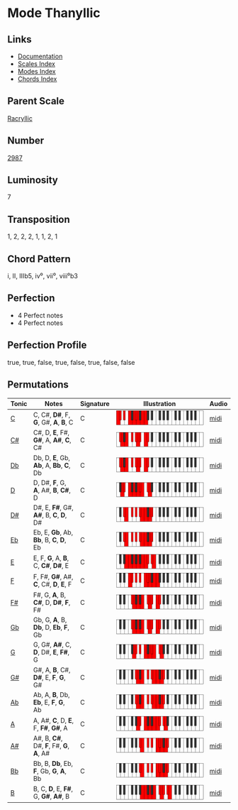 # Mode Thanyllic

## Links

- [Documentation](README.md)
- [Scales Index](Scales.md)
- [Modes Index](Modes.md)
- [Chords Index](Chords.md)

## Parent Scale

[Racryllic](ScaleRacryllic.md)

## Number

[2987](https://ianring.com/musictheory/scales/2987)

## Luminosity

7

## Transposition

1, 2, 2, 2, 1, 1, 2, 1

## Chord Pattern

i, II, IIIb5, iv⁰, vii⁰, viii⁰b3

## Perfection

- 4 Perfect notes
- 4 Perfect notes

## Perfection Profile

true, true, false, true, false, true, false, false

## Permutations

| Tonic | Notes | Signature | Illustration | Audio |
|-------|-------|-----------|--------------|-------|
| [C](ModeCNaturalThanyllic.md) | C, C#, **D#**, F, **G**, G#, **A**, **B**, C | C | ![CNaturalThanyllic](ModeCNaturalThanyllic.png) | [midi](https://github.com/edipermadi/music/blob/main/docs/ModeCNaturalThanyllic.mid?raw=true) |
| [C#](ModeCSharpThanyllic.md) | C#, D, **E**, F#, **G#**, A, **A#**, **C**, C# | C | ![CSharpThanyllic](ModeCSharpThanyllic.png) | [midi](https://github.com/edipermadi/music/blob/main/docs/ModeCSharpThanyllic.mid?raw=true) |
| [Db](ModeDFlatThanyllic.md) | Db, D, **E**, Gb, **Ab**, A, **Bb**, **C**, Db | C | ![DFlatThanyllic](ModeDFlatThanyllic.png) | [midi](https://github.com/edipermadi/music/blob/main/docs/ModeDFlatThanyllic.mid?raw=true) |
| [D](ModeDNaturalThanyllic.md) | D, D#, **F**, G, **A**, A#, **B**, **C#**, D | C | ![DNaturalThanyllic](ModeDNaturalThanyllic.png) | [midi](https://github.com/edipermadi/music/blob/main/docs/ModeDNaturalThanyllic.mid?raw=true) |
| [D#](ModeDSharpThanyllic.md) | D#, E, **F#**, G#, **A#**, B, **C**, **D**, D# | C | ![DSharpThanyllic](ModeDSharpThanyllic.png) | [midi](https://github.com/edipermadi/music/blob/main/docs/ModeDSharpThanyllic.mid?raw=true) |
| [Eb](ModeEFlatThanyllic.md) | Eb, E, **Gb**, Ab, **Bb**, B, **C**, **D**, Eb | C | ![EFlatThanyllic](ModeEFlatThanyllic.png) | [midi](https://github.com/edipermadi/music/blob/main/docs/ModeEFlatThanyllic.mid?raw=true) |
| [E](ModeENaturalThanyllic.md) | E, F, **G**, A, **B**, C, **C#**, **D#**, E | C | ![ENaturalThanyllic](ModeENaturalThanyllic.png) | [midi](https://github.com/edipermadi/music/blob/main/docs/ModeENaturalThanyllic.mid?raw=true) |
| [F](ModeFNaturalThanyllic.md) | F, F#, **G#**, A#, **C**, C#, **D**, **E**, F | C | ![FNaturalThanyllic](ModeFNaturalThanyllic.png) | [midi](https://github.com/edipermadi/music/blob/main/docs/ModeFNaturalThanyllic.mid?raw=true) |
| [F#](ModeFSharpThanyllic.md) | F#, G, **A**, B, **C#**, D, **D#**, **F**, F# | C | ![FSharpThanyllic](ModeFSharpThanyllic.png) | [midi](https://github.com/edipermadi/music/blob/main/docs/ModeFSharpThanyllic.mid?raw=true) |
| [Gb](ModeGFlatThanyllic.md) | Gb, G, **A**, B, **Db**, D, **Eb**, **F**, Gb | C | ![GFlatThanyllic](ModeGFlatThanyllic.png) | [midi](https://github.com/edipermadi/music/blob/main/docs/ModeGFlatThanyllic.mid?raw=true) |
| [G](ModeGNaturalThanyllic.md) | G, G#, **A#**, C, **D**, D#, **E**, **F#**, G | C | ![GNaturalThanyllic](ModeGNaturalThanyllic.png) | [midi](https://github.com/edipermadi/music/blob/main/docs/ModeGNaturalThanyllic.mid?raw=true) |
| [G#](ModeGSharpThanyllic.md) | G#, A, **B**, C#, **D#**, E, **F**, **G**, G# | C | ![GSharpThanyllic](ModeGSharpThanyllic.png) | [midi](https://github.com/edipermadi/music/blob/main/docs/ModeGSharpThanyllic.mid?raw=true) |
| [Ab](ModeAFlatThanyllic.md) | Ab, A, **B**, Db, **Eb**, E, **F**, **G**, Ab | C | ![AFlatThanyllic](ModeAFlatThanyllic.png) | [midi](https://github.com/edipermadi/music/blob/main/docs/ModeAFlatThanyllic.mid?raw=true) |
| [A](ModeANaturalThanyllic.md) | A, A#, **C**, D, **E**, F, **F#**, **G#**, A | C | ![ANaturalThanyllic](ModeANaturalThanyllic.png) | [midi](https://github.com/edipermadi/music/blob/main/docs/ModeANaturalThanyllic.mid?raw=true) |
| [A#](ModeASharpThanyllic.md) | A#, B, **C#**, D#, **F**, F#, **G**, **A**, A# | C | ![ASharpThanyllic](ModeASharpThanyllic.png) | [midi](https://github.com/edipermadi/music/blob/main/docs/ModeASharpThanyllic.mid?raw=true) |
| [Bb](ModeBFlatThanyllic.md) | Bb, B, **Db**, Eb, **F**, Gb, **G**, **A**, Bb | C | ![BFlatThanyllic](ModeBFlatThanyllic.png) | [midi](https://github.com/edipermadi/music/blob/main/docs/ModeBFlatThanyllic.mid?raw=true) |
| [B](ModeBNaturalThanyllic.md) | B, C, **D**, E, **F#**, G, **G#**, **A#**, B | C | ![BNaturalThanyllic](ModeBNaturalThanyllic.png) | [midi](https://github.com/edipermadi/music/blob/main/docs/ModeBNaturalThanyllic.mid?raw=true) |
